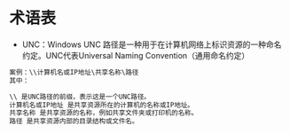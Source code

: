 # 术语表

+ UNC：Windows UNC 路径是一种用于在计算机网络上标识资源的一种命名约定。UNC代表Universal Naming Convention（通用命名约定）

```bash
案例：\\计算机名或IP地址\共享名称\路径
其中：

\\ 是UNC路径的前缀，表示这是一个UNC路径。
计算机名或IP地址 是共享资源所在的计算机的名称或IP地址。
共享名称 是共享资源的名称，例如共享文件夹或打印机的名称。
路径 是共享资源内部的目录结构或文件名。
```